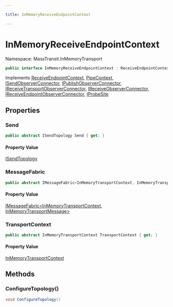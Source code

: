 ```yaml
---

title: InMemoryReceiveEndpointContext

---
```


# InMemoryReceiveEndpointContext

Namespace: MassTransit.InMemoryTransport

```csharp
public interface InMemoryReceiveEndpointContext : ReceiveEndpointContext, PipeContext, ISendObserverConnector, IPublishObserverConnector, IReceiveTransportObserverConnector, IReceiveObserverConnector, IReceiveEndpointObserverConnector, IProbeSite
```

Implements [ReceiveEndpointContext](../masstransit-transports/receiveendpointcontext), [PipeContext](../../masstransit-abstractions/masstransit/pipecontext), [ISendObserverConnector](../../masstransit-abstractions/masstransit/isendobserverconnector), [IPublishObserverConnector](../../masstransit-abstractions/masstransit/ipublishobserverconnector), [IReceiveTransportObserverConnector](../../masstransit-abstractions/masstransit/ireceivetransportobserverconnector), [IReceiveObserverConnector](../../masstransit-abstractions/masstransit/ireceiveobserverconnector), [IReceiveEndpointObserverConnector](../../masstransit-abstractions/masstransit/ireceiveendpointobserverconnector), [IProbeSite](../../masstransit-abstractions/masstransit/iprobesite)

## Properties

### **Send**

```csharp
public abstract ISendTopology Send { get; }
```

#### Property Value

[ISendTopology](../../masstransit-abstractions/masstransit/isendtopology)<br/>

### **MessageFabric**

```csharp
public abstract IMessageFabric<InMemoryTransportContext, InMemoryTransportMessage> MessageFabric { get; }
```

#### Property Value

[IMessageFabric\<InMemoryTransportContext, InMemoryTransportMessage\>](../masstransit-transports-fabric/imessagefabric-2)<br/>

### **TransportContext**

```csharp
public abstract InMemoryTransportContext TransportContext { get; }
```

#### Property Value

[InMemoryTransportContext](../masstransit-inmemorytransport/inmemorytransportcontext)<br/>

## Methods

### **ConfigureTopology()**

```csharp
void ConfigureTopology()
```
